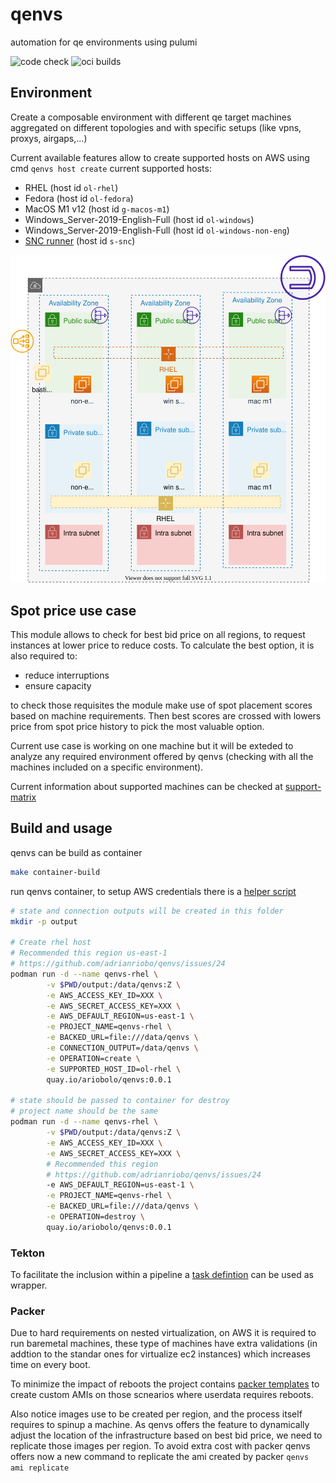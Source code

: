 # qenvs

automation for qe environments using pulumi

![code check](https://github.com/adrianriobo/qenvs/actions/workflows/build-go.yaml/badge.svg)
![oci builds](https://github.com/adrianriobo/qenvs/actions/workflows/build-oci.yaml/badge.svg)

## Environment

Create a composable environment with different qe target machines aggregated on different topologies and with specific setups (like vpns, proxys, airgaps,...)

Current available features allow to create supported hosts on AWS using cmd `qenvs host create` current supported hosts:

* RHEL (host id `ol-rhel`)
* Fedora (host id `ol-fedora`)
* MacOS M1 v12 (host id `g-macos-m1`)
* Windows_Server-2019-English-Full (host id `ol-windows`)
* Windows_Server-2019-English-Full (host id `ol-windows-non-eng`)
* [SNC runner](https://github.com/crc-org/snc)  (host id `s-snc`)

![Environment](./docs/diagrams/base.svg)

## Spot price use case

This module allows to check for best bid price on all regions, to request instances at lower price to reduce costs. To calculate the best option, it is also required to:  

* reduce interruptions
* ensure capacity

to check those requisites the module make use of spot placement scores based on machine requirements. Then best scores are crossed with lowers price from spot price history to pick the most valuable option.

Current use case is working on one machine but it will be exteded to analyze any required environment offered by qenvs (checking with all the machines included on a specific environment).

Current information about supported machines can be checked at [support-matrix](pkg/infra/aws/support-matrix/matrix.go)

## Build and usage

qenvs can be build as container

```bash
make container-build
```

run qenvs container, to setup AWS credentials there is a [helper script](hacks/aws_setup.sh)

```bash
# state and connection outputs will be created in this folder
mkdir -p output

# Create rhel host
# Recommended this region us-east-1
# https://github.com/adrianriobo/qenvs/issues/24
podman run -d --name qenvs-rhel \
        -v $PWD/output:/data/qenvs:Z \
        -e AWS_ACCESS_KEY_ID=XXX \
        -e AWS_SECRET_ACCESS_KEY=XXX \
        -e AWS_DEFAULT_REGION=us-east-1 \
        -e PROJECT_NAME=qenvs-rhel \
        -e BACKED_URL=file:///data/qenvs \
        -e CONNECTION_OUTPUT=/data/qenvs \
        -e OPERATION=create \
        -e SUPPORTED_HOST_ID=ol-rhel \
        quay.io/ariobolo/qenvs:0.0.1

# state should be passed to container for destroy
# project name should be the same
podman run -d --name qenvs-rhel \
        -v $PWD/output:/data/qenvs:Z \
        -e AWS_ACCESS_KEY_ID=XXX \
        -e AWS_SECRET_ACCESS_KEY=XXX \
        # Recommended this region 
        # https://github.com/adrianriobo/qenvs/issues/24
        -e AWS_DEFAULT_REGION=us-east-1 \
        -e PROJECT_NAME=qenvs-rhel \
        -e BACKED_URL=file:///data/qenvs \
        -e OPERATION=destroy \
        quay.io/ariobolo/qenvs:0.0.1
```

### Tekton

To facilitate the inclusion within a pipeline a [task defintion](hacks/tekton/infra-management.yaml) can be used  as wrapper.

### Packer

Due to hard requirements on nested virtualization, on AWS it is required to run baremetal machines, these type of machines have extra validations (in addtion to the standar ones for virtualize ec2 instances) which increases time on every boot.

To minimize the impact of reboots the project contains [packer templates](hacks/packer/README.md) to create custom AMIs on those scnearios 
where userdata requires reboots.  

Also notice images use to be created per region, and the process itself requires to spinup a machine. As qenvs offers the feature to dynamically adjust the location of the infrastructure based on best bid price, we need to replicate those images per region. To avoid extra cost with packer qenvs offers now a new command to replicate the ami created by packer `qenvs ami replicate`
